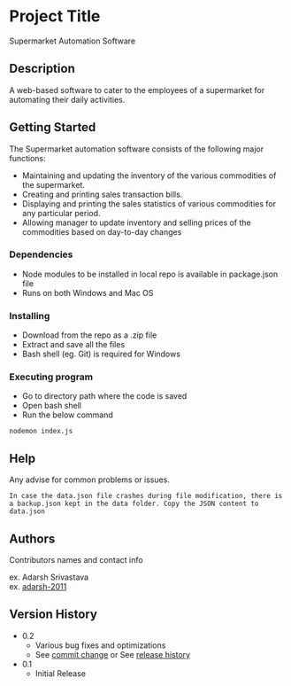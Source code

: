 # Project Title

Supermarket Automation Software

## Description

A web-based software to cater to the employees of a supermarket for automating their daily activities.

## Getting Started

The Supermarket automation software consists of the following major functions:
* Maintaining and updating the inventory of the various commodities of the supermarket.
* Creating and printing sales transaction bills.
* Displaying and printing the sales statistics of various commodities for any particular period.
* Allowing manager to update inventory and selling prices of the commodities based on day-to-day 
changes

### Dependencies

* Node modules to be installed in local repo is available in package.json file
* Runs on both Windows and Mac OS

### Installing

* Download from the repo as a .zip file
* Extract and save all the files
* Bash shell (eg. Git) is required for Windows

### Executing program

* Go to directory path where the code is saved
* Open bash shell
* Run the below command
```
nodemon index.js
```

## Help

Any advise for common problems or issues.
```
In case the data.json file crashes during file modification, there is a backup.json kept in the data folder. Copy the JSON content to data.json

```

## Authors

Contributors names and contact info

ex. Adarsh Srivastava  
ex. [adarsh-2011](https://www.github.com/adarsh-2011)

## Version History

* 0.2
    * Various bug fixes and optimizations
    * See [commit change]() or See [release history]()
* 0.1
    * Initial Release
